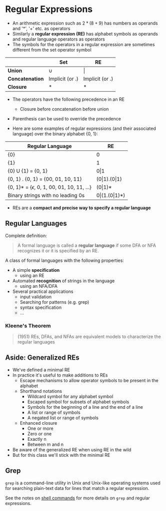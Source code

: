 # Regular Expressions

- An arithmetic expression such as $2 * (8 + 9)$ has numbers as operands and '*', '+' etc. as operators
- Similarly a **regular expression (RE)** has alphabet symbols as operands and regular language operators as operators
- The symbols for the operators in a regular expression are sometimes different from the set operator symbol

|                   | Set             | RE              |
| ----------------- | --------------- | --------------- |
| **Union**         | $\cup$          | \|              |
| **Concatenation** | Implicit (or .) | Implicit (or .) |
| **Closure**       | *               | *               |

- The operators have the following precedence in an RE
  - Closure before concatenation before union
- Parenthesis can be used to override the precedence

- Here are some examples of regular expressions (and their associated language) over the binary alphabet {0, 1}:

| Regular Language                                  | RE             |
| ------------------------------------------------- | -------------- |
| {0}                                               | 0              |
| {1}                                               | 1              |
| {0} U {1} = {0, 1}                                | 0\|1           |
| {0, 1} . {0, 1} = {00, 01, 10, 11}                | (0\|1).(0\|1)  |
| {0, 1}* = {$\epsilon$, 0, 1, 00, 01, 10, 11, ...} | (0\|1)*        |
| Binary strings with no leading 0s                 | 0\|(1.(0\|1)*) |

- REs are a **compact and precise way to specify a regular language**

## Regular Languages

Complete definition: 

> A formal language is called a **regular language** if some DFA or NFA recognizes it or it is specified by an RE.

A class of formal languages with the following properties:

- A simple **specification**
  - using an RE
- Automated **recognition** of strings in the language
  - using an NFA/DFA
- Several practical applications
  - input validation
  - Searching for patterns (e.g. grep)
  - syntax specification
  - ...

### Kleene's Theorem

> (1951) REs, DFAs, and NFAs are equivalent models to characterize the regular languages

## Aside: Generalized REs

- We've defined a minimal RE
- In practice it's useful to make additions to REs
  - Escape mechanisms to allow operator symbols to be present in the alphabet
  - Shorthand notations
    - Wildcard symbol for any alphabet symbol
    - Escaped symbol for subsets of alphabet symbols
    - Symbols for the beginning of a line and the end of a line
    - A list or range of symbols
    - A negated list or range of symbols
  - Enhanced closure
    - One or more
    - Zero or one
    - Exactly n
    - Between m and n
- Be aware of the generalized RE when using RE in the wild
- But for this class we'll stick with the minimal RE

## Grep

`grep` is a command-line utility in Unix and Unix-like operating systems used for searching plain-text data for lines that match a regular expression. 

See the notes on [shell commands](../practice/shell.md#grep-and-regular-expressions) for more details on `grep` and regular expressions.

